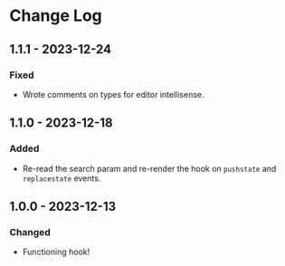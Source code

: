 # Change Log

<!-- ## 0.0.0 - yyyy-mm-dd -->
<!---->
<!-- ### Changed -->
<!---->
<!-- ### Added -->
<!---->
<!-- ### Fixed -->

## 1.1.1 - 2023-12-24

### Fixed

- Wrote comments on types for editor intellisense.

## 1.1.0 - 2023-12-18

### Added

- Re-read the search param and re-render the hook on `pushstate` and `replacestate` events.

## 1.0.0 - 2023-12-13

### Changed

- Functioning hook!
